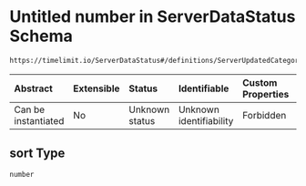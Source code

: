 # Untitled number in ServerDataStatus Schema

```txt
https://timelimit.io/ServerDataStatus#/definitions/ServerUpdatedCategoryBaseData/properties/sort
```



| Abstract            | Extensible | Status         | Identifiable            | Custom Properties | Additional Properties | Access Restrictions | Defined In                                                                           |
| :------------------ | :--------- | :------------- | :---------------------- | :---------------- | :-------------------- | :------------------ | :----------------------------------------------------------------------------------- |
| Can be instantiated | No         | Unknown status | Unknown identifiability | Forbidden         | Allowed               | none                | [ServerDataStatus.schema.json*](ServerDataStatus.schema.json "open original schema") |

## sort Type

`number`
